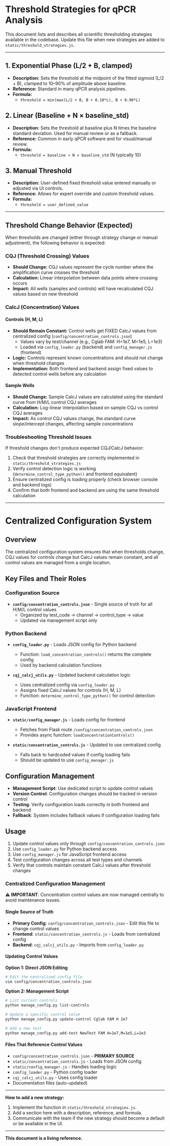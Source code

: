 # Threshold Strategies for qPCR Analysis

This document lists and describes all scientific thresholding strategies available in the codebase. Update this file when new strategies are added to `static/threshold_strategies.js`.

---

## 1. Exponential Phase (L/2 + B, clamped)
- **Description:** Sets the threshold at the midpoint of the fitted sigmoid (L/2 + B), clamped to 10–90% of amplitude above baseline.
- **Reference:** Standard in many qPCR analysis pipelines.
- **Formula:**
  - `threshold = min(max(L/2 + B, B + 0.10*L), B + 0.90*L)`

## 2. Linear (Baseline + N × baseline_std)
- **Description:** Sets the threshold at baseline plus N times the baseline standard deviation. Used for manual review or as a fallback.
- **Reference:** Common in early qPCR software and for visual/manual review.
- **Formula:**
  - `threshold = baseline + N × baseline_std` (N typically 10)

## 3. Manual Threshold
- **Description:** User-defined fixed threshold value entered manually or adjusted via UI controls.
- **Reference:** Allows for expert override and custom threshold values.
- **Formula:**
  - `threshold = user_defined_value`

---

## Threshold Change Behavior (Expected)

When thresholds are changed (either through strategy change or manual adjustment), the following behavior is expected:

### CQJ (Threshold Crossing) Values
- **Should Change:** CQJ values represent the cycle number where the amplification curve crosses the threshold
- **Calculation:** Linear interpolation between data points where crossing occurs
- **Impact:** All wells (samples and controls) will have recalculated CQJ values based on new threshold

### CalcJ (Concentration) Values

#### Controls (H, M, L)
- **Should Remain Constant:** Control wells get FIXED CalcJ values from centralized config (`config/concentration_controls.json`)
  - Values vary by test/channel (e.g., Cglab FAM: H=1e7, M=1e5, L=1e3)
  - Loaded via `config_loader.py` (backend) and `config_manager.js` (frontend)
- **Logic:** Controls represent known concentrations and should not change when threshold changes
- **Implementation:** Both frontend and backend assign fixed values to detected control wells before any calculation

#### Sample Wells
- **Should Change:** Sample CalcJ values are calculated using the standard curve from H/M/L control CQJ averages
- **Calculation:** Log-linear interpolation based on sample CQJ vs control CQJ averages
- **Impact:** As control CQJ values change, the standard curve slope/intercept changes, affecting sample concentrations

### Troubleshooting Threshold Issues

If threshold changes don't produce expected CQJ/CalcJ behavior:
1. Check that threshold strategies are correctly implemented in `static/threshold_strategies.js`
2. Verify control detection logic is working (`determine_control_type_python()` and frontend equivalent)
3. Ensure centralized config is loading properly (check browser console and backend logs)
4. Confirm that both frontend and backend are using the same threshold calculation

---

# Centralized Configuration System

## Overview
The centralized configuration system ensures that when thresholds change, CQJ values for controls change but CalcJ values remain constant, and all control values are managed from a single location.

## Key Files and Their Roles

### Configuration Source
- **`config/concentration_controls.json`** - Single source of truth for all H/M/L control values
  - Organized by test_code -> channel -> control_type -> value
  - Updated via management script only

### Python Backend
- **`config_loader.py`** - Loads JSON config for Python backend
  - Function: `load_concentration_controls()` returns the complete config
  - Used by backend calculation functions
  
- **`cqj_calcj_utils.py`** - Updated backend calculation logic
  - Uses centralized config via `config_loader.py`
  - Assigns fixed CalcJ values for controls (H, M, L)
  - Function: `determine_control_type_python()` for control detection

### JavaScript Frontend
- **`static/config_manager.js`** - Loads config for frontend
  - Fetches from Flask route `/config/concentration_controls.json`
  - Provides async function: `loadConcentrationControls()`
  
- **`static/concentration_controls.js`** - Updated to use centralized config
  - Falls back to hardcoded values if config loading fails
  - Should be updated to use `config_manager.js`

## Configuration Management
- **Management Script**: Use dedicated script to update control values
- **Version Control**: Configuration changes should be tracked in version control
- **Testing**: Verify configuration loads correctly in both frontend and backend
- **Fallback**: System includes fallback values if configuration loading fails

## Usage
1. Update control values only through `config/concentration_controls.json`
2. Use `config_loader.py` for Python backend access
3. Use `config_manager.js` for JavaScript frontend access
4. Test configuration changes across all test types and channels
5. Verify that controls maintain constant CalcJ values after threshold changes

### Centralized Configuration Management

⚠️ **IMPORTANT**: Concentration control values are now managed centrally to avoid maintenance issues.

#### Single Source of Truth
- **Primary Config**: `config/concentration_controls.json` - Edit this file to change control values
- **Frontend**: `static/concentration_controls.js` - Loads from centralized config  
- **Backend**: `cqj_calcj_utils.py` - Imports from `config_loader.py`

#### Updating Control Values

**Option 1: Direct JSON Editing**
```bash
# Edit the centralized config file
vim config/concentration_controls.json
```

**Option 2: Management Script**
```bash
# List current controls
python manage_config.py list-controls

# Update a specific control value
python manage_config.py update-control Cglab FAM H 2e7

# Add a new test
python manage_config.py add-test NewTest FAM H=1e7,M=1e5,L=1e3
```

#### Files That Reference Control Values
- `config/concentration_controls.json` - **PRIMARY SOURCE** 
- `static/concentration_controls.js` - Loads from JSON config
- `static/config_manager.js` - Handles loading logic
- `config_loader.py` - Python config loader
- `cqj_calcj_utils.py` - Uses config loader
- Documentation files (auto-updated)

---

**How to add a new strategy:**
1. Implement the function in `static/threshold_strategies.js`.
2. Add a section here with a description, reference, and formula.
3. Communicate with the team if the new strategy should become a default or be available in the UI.

---

**This document is a living reference.**
